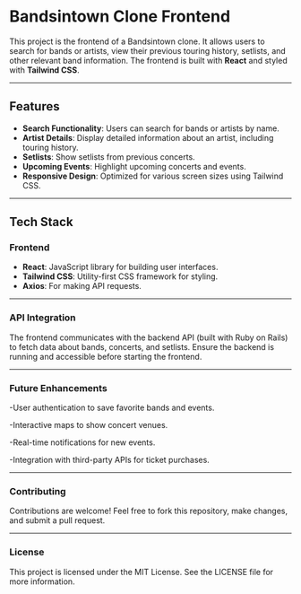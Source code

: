 # Bandsintown Clone Frontend

This project is the frontend of a Bandsintown clone. It allows users to search for bands or artists, view their previous touring history, setlists, and other relevant band information. The frontend is built with **React** and styled with **Tailwind CSS**.

---

## Features

- **Search Functionality**: Users can search for bands or artists by name.
- **Artist Details**: Display detailed information about an artist, including touring history.
- **Setlists**: Show setlists from previous concerts.
- **Upcoming Events**: Highlight upcoming concerts and events.
- **Responsive Design**: Optimized for various screen sizes using Tailwind CSS.

---

## Tech Stack

### Frontend

- **React**: JavaScript library for building user interfaces.
- **Tailwind CSS**: Utility-first CSS framework for styling.
- **Axios**: For making API requests.

---


### API Integration

The frontend communicates with the backend API (built with Ruby on Rails) to fetch data about bands, concerts, and setlists. Ensure the backend is running and accessible before starting the frontend.

---

### Future Enhancements

-User authentication to save favorite bands and events.

-Interactive maps to show concert venues.

-Real-time notifications for new events.

-Integration with third-party APIs for ticket purchases.

---

### Contributing

Contributions are welcome! Feel free to fork this repository, make changes, and submit a pull request.

---

### License

This project is licensed under the MIT License. See the LICENSE file for more information.
